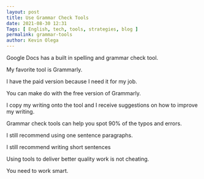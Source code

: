 ```yaml
--- 
layout: post 
title: Use Grammar Check Tools
date: 2021-08-30 12:31
Tags: [ English, tech, tools, strategies, blog ]
permalink: grammar-tools
author: Kevin Olega 
--- 
```

Google Docs has a built in spelling and grammar check tool.

My favorite tool is Grammarly.

I have the paid version because I need it for my job.

You can make do with the free version of Grammarly.

I copy my writing onto the tool and I receive suggestions on how to improve my writing.

Grammar check tools can help you spot 90% of the typos and errors.

I still recommend using one sentence paragraphs.

I still recommend writing short sentences

Using tools to deliver better quality work is not cheating.

You need to work smart.